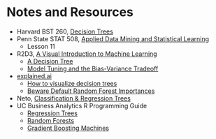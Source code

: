 # Notes and Resources

- Harvard BST 260, [Decision Trees](https://htmlpreview.github.io/?https://github.com/datasciencelabs/2018/blob/master/ml/decision-trees.html)
- Penn State STAT 508, [Applied Data Mining and Statistical Learning](https://newonlinecourses.science.psu.edu/stat508/)
    - Lesson 11
- R2D3, [A Visual Introduction to Machine Learning](http://www.r2d3.us)
    - [A Decision Tree](http://www.r2d3.us/visual-intro-to-machine-learning-part-1/)
    - [Model Tuning and the Bias-Variance Tradeoff](http://www.r2d3.us/visual-intro-to-machine-learning-part-2/)
- [explained.ai](https://explained.ai/)
    - [How to visualize decision trees](https://explained.ai/decision-tree-viz/index.html)
    - [Beware Default Random Forest Importances](https://explained.ai/rf-importance/index.html)
- Neto, [Classification & Regression Trees](http://www.di.fc.ul.pt/~jpn/r/tree/tree.html)
- UC Business Analytics R Programming Guide
    - [Regression Trees](https://uc-r.github.io/regression_trees)
    - [Random Forests](https://uc-r.github.io/random_forests)
    - [Gradient Boosting Machines](https://uc-r.github.io/gbm_regression)
